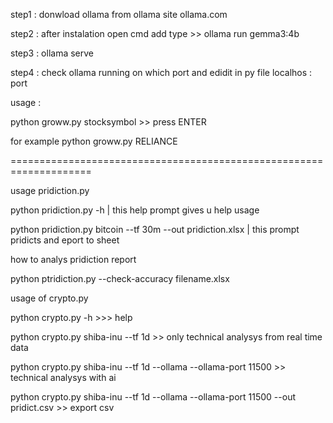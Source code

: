 step1 : donwload ollama from ollama site ollama.com

step2 : after instalation open cmd add type >>   ollama run gemma3:4b

step3 : ollama serve

step4 : check ollama running on which port and edidit in py file localhos : port




usage : 

python groww.py stocksymbol >> press ENTER

for example python groww.py RELIANCE

====================================================================

usage pridiction.py 

python pridiction.py -h | this help prompt gives u help usage

python pridiction.py bitcoin --tf 30m --out pridiction.xlsx | this prompt pridicts and eport to sheet

how to analys pridiction report 

python ptridiction.py --check-accuracy filename.xlsx





usage of crypto.py

python crypto.py -h >>> help

python crypto.py shiba-inu --tf 1d >> only technical analysys from real time data

python crypto.py shiba-inu --tf 1d --ollama --ollama-port 11500 >> technical analysys with ai

python crypto.py shiba-inu --tf 1d --ollama --ollama-port 11500 --out pridict.csv >> export csv


